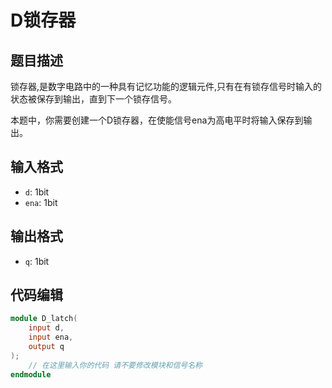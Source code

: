 # D锁存器

## 题目描述

锁存器,是数字电路中的一种具有记忆功能的逻辑元件,只有在有锁存信号时输入的状态被保存到输出，直到下一个锁存信号。

本题中，你需要创建一个D锁存器，在使能信号ena为高电平时将输入保存到输出。

## 输入格式

- `d`: 1bit
- `ena`: 1bit

## 输出格式

- `q`: 1bit

## 代码编辑

```verilog
module D_latch(
    input d, 
    input ena,
    output q
);
    // 在这里输入你的代码 请不要修改模块和信号名称
endmodule
```